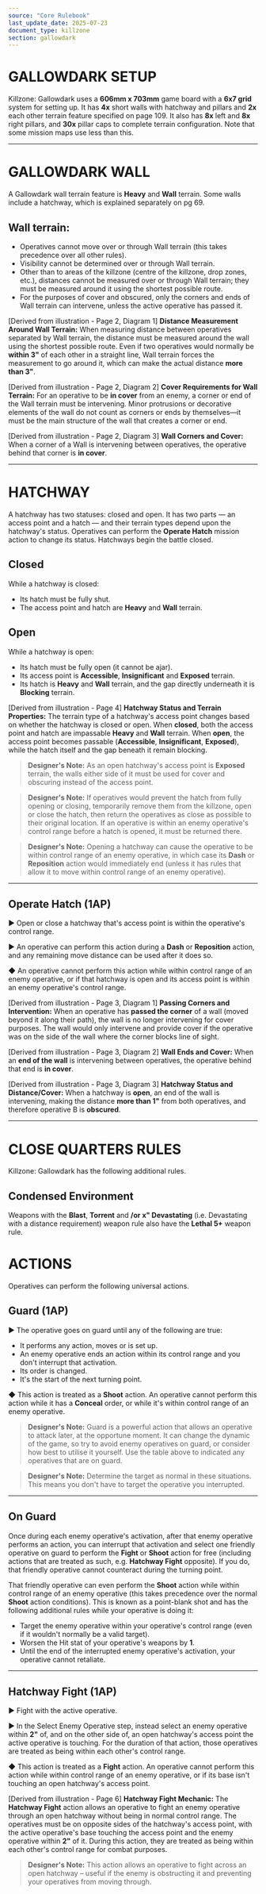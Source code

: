 ```yaml
---
source: "Core Rulebook"
last_update_date: 2025-07-23
document_type: killzone
section: gallowdark
---
```


# GALLOWDARK SETUP

Killzone: Gallowdark uses a **606mm x 703mm** game board with a **6x7 grid** system for setting up. It has **4x** short walls with hatchway and pillars and **2x** each other terrain feature specified on page 109. It also has **8x** left and **8x** right pillars, and **30x** pillar caps to complete terrain configuration. Note that some mission maps use less than this.

---

# GALLOWDARK WALL

A Gallowdark wall terrain feature is **Heavy** and **Wall** terrain.
Some walls include a hatchway, which is explained separately on pg 69.

## Wall terrain:

* Operatives cannot move over or through Wall terrain (this takes precedence over all other rules).
* Visibility cannot be determined over or through Wall terrain.
* Other than to areas of the killzone (centre of the killzone, drop zones, etc.), distances cannot be measured over or through Wall terrain; they must be measured around it using the shortest possible route.
* For the purposes of cover and obscured, only the corners and ends of Wall terrain can intervene, unless the active operative has passed it.

[Derived from illustration - Page 2, Diagram 1]
**Distance Measurement Around Wall Terrain:**
When measuring distance between operatives separated by Wall terrain, the distance must be measured around the wall using the shortest possible route. Even if two operatives would normally be **within 3"** of each other in a straight line, Wall terrain forces the measurement to go around it, which can make the actual distance **more than 3"**.

[Derived from illustration - Page 2, Diagram 2]
**Cover Requirements for Wall Terrain:**
For an operative to be **in cover** from an enemy, a corner or end of the Wall terrain must be intervening. Minor protrusions or decorative elements of the wall do not count as corners or ends by themselves—it must be the main structure of the wall that creates a corner or end.

[Derived from illustration - Page 2, Diagram 3]
**Wall Corners and Cover:**
When a corner of a Wall is intervening between operatives, the operative behind that corner is **in cover**.

---

# HATCHWAY

A hatchway has two statuses: closed and open. It has two parts — an access point and a hatch — and their terrain types depend upon the hatchway's status. Operatives can perform the **Operate Hatch** mission action to change its status. Hatchways begin the battle closed.

## Closed
While a hatchway is closed:

* Its hatch must be fully shut.
* The access point and hatch are **Heavy** and **Wall** terrain.

## Open
While a hatchway is open:

* Its hatch must be fully open (it cannot be ajar).
* Its access point is **Accessible**, **Insignificant** and **Exposed** terrain.
* Its hatch is **Heavy** and **Wall** terrain, and the gap directly underneath it is **Blocking** terrain.

[Derived from illustration - Page 4]
**Hatchway Status and Terrain Properties:**
The terrain type of a hatchway's access point changes based on whether the hatchway is closed or open. When **closed**, both the access point and hatch are impassable **Heavy** and **Wall** terrain. When **open**, the access point becomes passable (**Accessible**, **Insignificant**, **Exposed**), while the hatch itself and the gap beneath it remain blocking.

> **Designer's Note:** As an open hatchway's access point is **Exposed** terrain, the walls either side of it must be used for cover and obscuring instead of the access point.

> **Designer's Note:** If operatives would prevent the hatch from fully opening or closing, temporarily remove them from the killzone, open or close the hatch, then return the operatives as close as possible to their original location. If an operative is within an enemy operative's control range before a hatch is opened, it must be returned there.

> **Designer's Note:** Opening a hatchway can cause the operative to be within control range of an enemy operative, in which case its **Dash** or **Reposition** action would immediately end (unless it has rules that allow it to move within control range of an enemy operative).

---

## Operate Hatch (1AP)

▶ Open or close a hatchway that's access point is within the operative's control range.

▶ An operative can perform this action during a **Dash** or **Reposition** action, and any remaining move distance can be used after it does so.

◆ An operative cannot perform this action while within control range of an enemy operative, or if that hatchway is open and its access point is within an enemy operative's control range.

[Derived from illustration - Page 3, Diagram 1]
**Passing Corners and Intervention:**
When an operative has **passed the corner** of a wall (moved beyond it along their path), the wall is no longer intervening for cover purposes. The wall would only intervene and provide cover if the operative was on the side of the wall where the corner blocks line of sight.

[Derived from illustration - Page 3, Diagram 2]
**Wall Ends and Cover:**
When an **end of the wall** is intervening between operatives, the operative behind that end is **in cover**.

[Derived from illustration - Page 3, Diagram 3]
**Hatchway Status and Distance/Cover:**
When a hatchway is **open**, an end of the wall is intervening, making the distance **more than 1"** from both operatives, and therefore operative B is **obscured**.

---

# CLOSE QUARTERS RULES

Killzone: Gallowdark has the following additional rules.

## Condensed Environment

Weapons with the **Blast**, **Torrent** and **/or x" Devastating** (i.e. Devastating with a distance requirement) weapon rule also have the **Lethal 5+** weapon rule.

# ACTIONS

Operatives can perform the following universal actions.

## Guard (1AP)

▶ The operative goes on guard until any of the following are true:
* It performs any action, moves or is set up.
* An enemy operative ends an action within its control range and you don't interrupt that activation.
* Its order is changed.
* It's the start of the next turning point.

◆ This action is treated as a **Shoot** action. An operative cannot perform this action while it has a **Conceal** order, or while it's within control range of an enemy operative.

> **Designer's Note:** Guard is a powerful action that allows an operative to attack later, at the opportune moment. It can change the dynamic of the game, so try to avoid enemy operatives on guard, or consider how best to utilise it yourself. Use the table above to indicated any operatives that are on guard.

> **Designer's Note:** Determine the target as normal in these situations. This means you don't have to target the operative you interrupted.

---

## On Guard

Once during each enemy operative's activation, after that enemy operative performs an action, you can interrupt that activation and select one friendly operative on guard to perform the **Fight** or **Shoot** action for free (including actions that are treated as such, e.g. **Hatchway Fight** opposite). If you do, that friendly operative cannot counteract during the turning point.

That friendly operative can even perform the **Shoot** action while within control range of an enemy operative (this takes precedence over the normal **Shoot** action conditions). This is known as a point-blank shot and has the following additional rules while your operative is doing it:

* Target the enemy operative within your operative's control range (even if it wouldn't normally be a valid target).
* Worsen the Hit stat of your operative's weapons by **1**.
* Until the end of the interrupted enemy operative's activation, your operative cannot retaliate.

---

## Hatchway Fight (1AP)

▶ Fight with the active operative.

▶ In the Select Enemy Operative step, instead select an enemy operative within **2"** of, and on the other side of, an open hatchway's access point the active operative is touching. For the duration of that action, those operatives are treated as being within each other's control range.

◆ This action is treated as a **Fight** action. An operative cannot perform this action while within control range of an enemy operative, or if its base isn't touching an open hatchway's access point.

[Derived from illustration - Page 6]
**Hatchway Fight Mechanic:**
The **Hatchway Fight** action allows an operative to fight an enemy operative through an open hatchway without being in normal control range. The operatives must be on opposite sides of the hatchway's access point, with the active operative's base touching the access point and the enemy operative within **2"** of it. During this action, they are treated as being within each other's control range for combat purposes.

> **Designer's Note:** This action allows an operative to fight across an open hatchway – useful if the enemy is obstructing it and preventing your operatives from moving through.